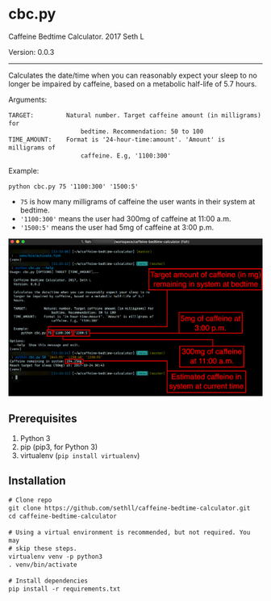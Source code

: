 # cbc.py 

Caffeine Bedtime Calculator. 2017 Seth L

Version: 0.0.3

---

Calculates the date/time when you can reasonably expect your sleep to no
longer be impaired by caffeine, based on a metabolic half-life of 5.7
hours.

Arguments:

    TARGET:         Natural number. Target caffeine amount (in milligrams) for
                        bedtime. Recommendation: 50 to 100
    TIME_AMOUNT:    Format is '24-hour-time:amount'. 'Amount' is milligrams of
                        caffeine. E.g, '1100:300'

Example:

    python cbc.py 75 '1100:300' '1500:5'

* `75` is how many milligrams of caffeine the user wants in their system at bedtime. 
* `'1100:300'` means the user had 300mg of caffeine at 11:00 a.m.
* `'1500:5'` means the user had 5mg of caffeine at 3:00 p.m.

![./img/showme.png](./img/showme.png)

## Prerequisites

1. Python 3 
2. pip (pip3, for Python 3)
3. virtualenv (`pip install virtualenv`)

## Installation 

    # Clone repo
    git clone https://github.com/sethll/caffeine-bedtime-calculator.git
    cd caffeine-bedtime-calculator

    # Using a virtual environment is recommended, but not required. You may
    # skip these steps. 
    virtualenv venv -p python3
    . venv/bin/activate

    # Install dependencies
    pip install -r requirements.txt

